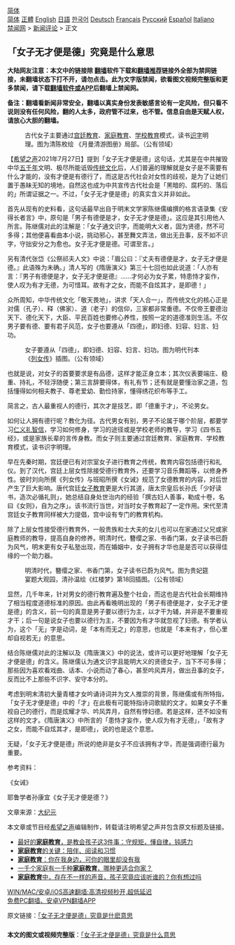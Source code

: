  <!-- 面包屑导航 --> <div class="breadcrumb"><!-- GTranslate: https://gtranslate.io/ -->  <div class="switcher notranslate">  <div class="selected">  <a href="#" onclick="return false;"> 简体</a>  </div>  <div class="option">  <a href="https://www.bannedbook.org" onclick="doGTranslate('zh-CN|zh-CN');jQuery('div.switcher div.selected a').html(jQuery(this).html());return false;" title="简体中文" class="nturl selected"> 简体</a>  <a href="https://www.bannedbook.org/zh-tw/" onclick="doGTranslate('zh-CN|zh-TW');jQuery('div.switcher div.selected a').html(jQuery(this).html());return false;" title="繁體中文" class="nturl"> 正體</a>  <a href="https://www.bannedbook.org/en/" onclick="doGTranslate('zh-CN|en');jQuery('div.switcher div.selected a').html(jQuery(this).html());return false;" title="English" class="nturl"> English</a>  <a href="https://www.bannedbook.org/ja/" onclick="doGTranslate('zh-CN|ja');jQuery('div.switcher div.selected a').html(jQuery(this).html());return false;" title="日本語" class="nturl"> 日語</a>  <a href="https://www.bannedbook.org/ko/" onclick="doGTranslate('zh-CN|ko');jQuery('div.switcher div.selected a').html(jQuery(this).html());return false;" title="한국어" class="nturl"> 한국어</a>  <a href="https://www.bannedbook.org/de/" onclick="doGTranslate('zh-CN|de');jQuery('div.switcher div.selected a').html(jQuery(this).html());return false;" title="Deutsch" class="nturl"> Deutsch</a>  <a href="https://www.bannedbook.org/fr/" onclick="doGTranslate('zh-CN|fr');jQuery('div.switcher div.selected a').html(jQuery(this).html());return false;" title="Français" class="nturl"> Français</a>  <a href="https://www.bannedbook.org/ru/" onclick="doGTranslate('zh-CN|ru');jQuery('div.switcher div.selected a').html(jQuery(this).html());return false;" title="Русский" class="nturl"> Русский</a>  <a href="https://www.bannedbook.org/es/" onclick="doGTranslate('zh-CN|es');jQuery('div.switcher div.selected a').html(jQuery(this).html());return false;" title="Español" class="nturl"> Español</a>  <a href="https://www.bannedbook.org/it/" onclick="doGTranslate('zh-CN|it');jQuery('div.switcher div.selected a').html(jQuery(this).html());return false;" title="Italiano" class="nturl"> Italiano</a>  </div>  </div>      <div class='breadcrumb-sub'><!-- Breadcrumb NavXT 6.3.0 --> <a href="https://www.bannedbook.org/" class="home">禁闻网</a> &gt; <a href="https://www.bannedbook.org/bnews/comments/" class="category">新闻评论</a> &gt; 正文</div></div><h2>「女子无才便是德」究竟是什么意思</h2> <p class="notice"><b>大陆网友注意：本文中的链接除 <a href="https://github.com/bannedbook/fanqiang" >翻墙</a>软件下载和<a href="https://github.com/killgcd/justmysocks/blob/master/README.md">翻墙推荐</a>链接外全部为禁网链接，未翻墙状态下打不开，请勿点击。此为文字版禁闻，欲看图文视频完整版和更多禁闻，请下载<a href="https://github.com/bannedbook/fanqiang">翻墙软件或APP</a>后翻墙上禁闻网。</p><p>备注：翻墙看新闻非常安全，翻墙以真实身份发表敏感言论有一定风险，但只看不说则没有任何风险，翻的人太多，政府管不过来，也不管。信息自由是天赋人权，请放心大胆的翻墙。</b></p>  <div class="entry"> <figure><figcaption>古代女子主要通过<a href="https://www.bannedbook.org/bnews/tag/%E5%AE%AB%E5%BB%B7/" class="st_tag internal_tag" rel="tag" title="标签 宫廷 下的日志">宫廷</a><a href="https://www.bannedbook.org/bnews/tag/%e6%95%99%e8%82%b2/" class="st_tag internal_tag" rel="tag" title="标签 教育 下的日志">教育</a>、<a href="https://www.bannedbook.org/bnews/tag/%e5%ae%b6%e5%ba%ad%e6%95%99%e8%82%b2/" class="st_tag internal_tag" rel="tag" title="标签 家庭教育 下的日志">家庭教育</a>、<a href="https://www.bannedbook.org/bnews/tag/%E5%AD%A6%E6%A0%A1%E6%95%99%E8%82%B2/" class="st_tag internal_tag" rel="tag" title="标签 学校教育 下的日志">学校教育</a>模式，读书<a href="https://www.bannedbook.org/bnews/tag/%E8%AF%86%E5%AD%97/" class="st_tag internal_tag" rel="tag" title="标签 识字 下的日志">识字</a>明理。图为清陈枚绘 《月曼清游图册》局部。（公有领域）</figcaption></figure> <p>【<span class='wp_keywordlink_affiliate'><a href="https://www.soundofhope.org" title="希望之声" target="_blank">希望之声</a></span>2021年7月27日】提到「女子无才便是德」这句话，尤其是在中共摧毁中华<span class='wp_keywordlink'><a href="https://www.bannedbook.org/forum24/topic769.html" title="上下五千年历史真貌" target="_blank">五千年</a></span>文明、极尽所能诋毁<span class='wp_keywordlink_affiliate'><a href="https://www.bannedbook.org/bnews/tculture/" title="传统文化" target="_blank">传统文化</a></span>后，人们普遍的理解就是女子是不需要有什么才能的，没有才便是有德行了，而这是古代社会对女性的歧视，是为了让她们置于愚昧无知的境地，自然这也成为中共宣传古代社会是「黑暗的、腐朽的、落后的」所谓证据之一。不过，「女子无才便是德」的真实含义并非如此。</p> <p>首先从现有的史料看，这句话最早出自于明末文学家陈继儒编撰的格言语录集《安得长者言》中，原句是「男子有德便是才，女子无才便是德」。这应是其引用他人所言。陈继儒对此的注解是：「女子通文识字，而能明大义者，固为贤德，然不可多得；其他便喜看曲本小说，挑动邪心，甚至舞文弄法，做出无丑事，反不如不识字，守拙安分之为愈也。女子无才便是德。可谓至言。」</p> <p>另有清代张岱《公祭祁夫人文》中说：「眉公曰：『丈夫有德便是才，女子无才便是德。』此语殊为未确。」清人写的《隋唐演义》第三十七回也如此说道：「人亦有言：『男子有德便是才，女子无才便是德』……才何必为女子累，特患恃才妄作，使人叹为有才无德，为可惜耳。故有才之女，而能不自炫其才，是即德！」</p> <p>众所周知，中华传统文化「敬天畏地」，讲求「天人合一」，而传统文化的核心正是对儒（孔子）、释（佛家）、道（老子）的信仰，三家都非常重德。不仅帝王要德治天下、德化天下，大臣、平民百姓也要修心养性，按照一定的道德准则生活。不仅男子要有德、要有君子风范，女子也要遵从「四德」，即妇德、妇容、妇言、妇功。</p> <figure><figcaption>女子要遵从「四德」，即妇德、妇容、妇言、妇功。图为明代刊本《<a href="https://www.bannedbook.org/bnews/tag/%E5%88%97%E5%A5%B3%E4%BC%A0/" class="st_tag internal_tag" rel="tag" title="标签 列女传 下的日志">列女传</a>》插图。（公有领域）</figcaption></figure> <p>也就是说，对女子的首要要求是有品德，这样才能正身立本；其次仪表要端庄、稳重、持礼，不轻浮随便；第三言辞要得体，有礼有节；还有就是要懂治家之道，包括懂得如何相夫教子、尊老爱幼、勤俭持家，懂得绣花织布等手工。</p>  <p>简言之，古人最重视人的德行，其次才是技艺，即「德重于才」，不论男女。</p> <p>如何让人拥有德行呢？教化为径。古代男女有别，男子不论属于哪个阶层，都要学习<a href="https://www.bannedbook.org/bnews/tag/%E4%BB%81%E4%B9%89%E7%A4%BC%E6%99%BA%E4%BF%A1/" class="st_tag internal_tag" rel="tag" title="标签 仁义礼智信 下的日志">仁义礼智信</a>，学习如何修身，学习的途径或是学校老师的教导，学习《四书五经》，或是家族长辈的言传身教。而女子则主要通过宫廷教育、家庭教育、学校教育模式，读书识字明理。</p> <p>早在先秦时期，宫廷便已有对宗室女子进行教育之传统，教育内容包括德行和礼仪。到了汉代，宫廷上层女性除接受德行教育外，还要学习音乐舞蹈等，以修身养性。彼时刘向所撰《列女传》与班昭所撰《女诫》规范了女德教育的内容，对后世产生了巨大影响。唐代宫廷<a href="https://www.bannedbook.org/bnews/tag/%e5%a5%b3%e5%ad%90%e6%95%99%e8%82%b2/" class="st_tag internal_tag" rel="tag" title="标签 女子教育 下的日志">女子教育</a>更是大行其道，唐太宗皇后长孙氏「少好读书，造次必循礼则」，她总结自身处世治内的经验「撰古妇人善事，勒成十卷，名曰《女则》，自为之序」。该书流行当世，对当时女子教育起了一定作用。宋代至清宫廷女子教育同样被大力提倡，宫中设有专门的教育机构。</p> <p>除了上层女性接受德行教育外，一般贵族和士大夫的女儿也可以在家通过父兄或家庭教师的教导，提高自身的修养。明清时代，簪缨之家、书香门第，女子读书已蔚为风气，明末更有女子私塾出现，而在婚姻中，女子拥有才华也是是否可以获得佳缘的一个助力器。</p> <figure><figcaption>明清时代，簪缨之家、书香门第，女子读书已蔚为风气。图为贵妃筵宴题大观园，清孙温绘《红楼梦》第18回插图。（公有领域）</figcaption></figure> <p>显然，几千年来，针对男女的德行教育遍及整个社会，而这也是古代社会长期维持了相当程度道德标准的原因。由此再看晚明出现的「男子有德便是才，女子无才便是德」的含义，前一句的真意是男子要以德行为主，以才干为辅，并非是不要重视才干；后一句是说女子也要以德行为主，不要因为有才华就忽视了妇德。有学者认为，这个「无」字是动词，是「本有而无之」的意思，也就是「本来有才，但心里却自视若无」的意思。</p>  <p>结合陈继儒对此的注解以及《隋唐演义》中的说法，或许可以更好地理解「女子无才便是德」的含义。陈继儒认为通文识字且能明大义的贤德女子，当下不可多得；那些因为喜欢看戏曲、话本、小说而动了春心，甚至吟风弄月，做出丑事的女子，反而比不上那些不识字、安守本分的。</p> <p>考虑到明末清初大量青楼才女吟诵诗词并为文人推崇的背景，陈继儒或有所特指，「女子无才便是德」中的「才」在此极有可能特指诗词歌赋的文才。如果女子不重视自己的德行，而是炫耀才华、吟风弄月，自然有悖妇德。若是这样，还不如没有这样的文才。《隋唐演义》中所言的「患恃才妄作，使人叹为有才无德」，「故有才之女，而能不自炫其才，是即德」，说的也是这个意思。</p> <p>无疑，「女子无才便是德」所说的绝非是女子不应该拥有才华，而是强调德行最为重要。</p> <p>参考资料：</p> <p>《女诫》</p>  <p>耶鲁学者孙康宜《女子无才便是德？》</p> <p>文章来源：<span class='wp_keywordlink_affiliate'><a href="http://www.epochtimes.com/" title="大纪元" target="_blank">大纪元</a></span></p> <p>本文章或节目经<a href="https://www.bannedbook.org/bnews/tag/%e5%b8%8c%e6%9c%9b%e4%b9%8b%e5%a3%b0/" class="st_tag internal_tag" rel="tag" title="标签 希望之声 下的日志">希望之声</a>编辑制作，转载请注明希望之声并包含原文标题及链接。 </p> <ul class='op-related-articles' title='相关阅读'> <li><a href='https://www.bannedbook.org/bnews/lifebaike/20210717/1588807.html' target='_blank'>最好的<b>家庭教育</b>，是教会孩子这3件事：守规矩，懂自律，钝感力</a></li> <li><a href='https://www.bannedbook.org/bnews/lifebaike/20210708/1582746.html' target='_blank'><b>家庭教育</b>的关键：陪伴、阅读和习惯</a></li> <li><a href='https://www.bannedbook.org/bnews/lifebaike/20210604/1559738.html' target='_blank'><b>家庭教育</b>：你在我身边，可你的眼里却没有我</a></li> <li><a href='https://www.bannedbook.org/bnews/lifebaike/20210602/1558317.html' target='_blank'>一千个家庭有一千种<b>家庭教育</b>，哪种更适合你家？</a></li> <li><a href='https://www.bannedbook.org/bnews/lifebaike/20210513/1545317.html' target='_blank'><b>家庭教育</b>中，存在不一样的声音，孩子究竟应该听谁的？你有想过吗</a></li> </ul> <p class="texttj"> <a href="https://github.com/bannedbook/fanqiang/wiki/V2ray%E6%9C%BA%E5%9C%BA" target="_blank">WIN/MAC/安卓/iOS高速翻墙:高清视频秒开,超低延迟</a><br/> <a href="https://github.com/bannedbook/fanqiang/wiki/%E7%A6%81%E9%97%BB%E7%BD%91%E5%AE%89%E5%8D%93%E7%BF%BB%E5%A2%99%E6%96%B0%E9%97%BBAPP" target="_blank">免费PC翻墙、安卓VPN翻墙APP</a></p><p>原文链接：<a class="src_link"  href="https://www.soundofhope.org/post/527561" target="_blank">「女子无才便是德」究竟是什麽意思</a></p> <a name='sharetosocial'></a>  <div style="margin-bottom:5px;padding-bottom:5px;clear:both"> <div id="archive-pix-1" class="banner-ads"> <!-- AuctionX Display platform tag START --> <div id="26318x728x90x621x_ADSLOT2" clicktrack="%%CLICK_URL_ESC%%"></div> <!-- AuctionX Display platform tag END --> </div> <div id="archive-pix-2" class="banner-ads"> <!-- AuctionX Display platform tag START --> <div id="26315x300x250x621x_ADSLOT2" clicktrack="%%CLICK_URL_ESC%%"></div> <!-- AuctionX Display platform tag END --> </div> </div>  <div id="archive-pix-1" class="banner-ads"> <!-- AuctionX Display platform tag START --> <div id="26318x728x90x621x_ADSLOT3" clicktrack="%%CLICK_URL_ESC%%"></div> <!-- AuctionX Display platform tag END --> </div> <div><b>本文的图文或视频完整版</b>：<a href='https://www.bannedbook.org/bnews/comments/20210728/1595401.html'>「女子无才便是德」究竟是什么意思</a></div>  </div><!--END ENTRY--> 